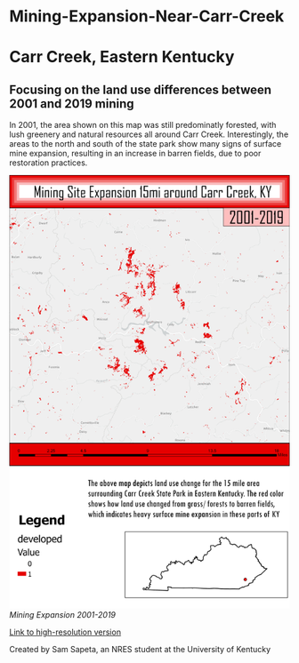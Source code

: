 # Mining-Expansion-Near-Carr-Creek


# Carr Creek, Eastern Kentucky
## Focusing on the land use differences between 2001 and 2019 mining

In 2001, the area shown on this map was still predominatly forested, with lush greenery and natural resources all around Carr Creek. Interestingly, the areas to the north and south of the state park show many signs of surface mine expansion, resulting in an increase in barren fields, due to poor restoration practices. 

![Caption of map](Layout.jpg)     
*Mining Expansion 2001-2019*

[Link to high-resolution version](Layout.pdf)     

Created by Sam Sapeta, an NRES student at the University of Kentucky
